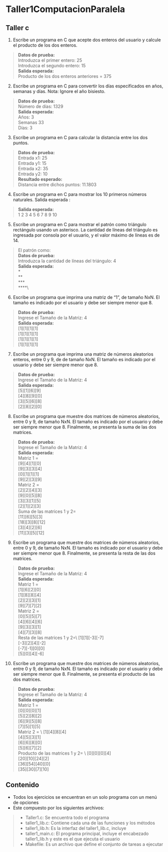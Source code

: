# Taller1ComputacionParalela

## Taller c
1. Escribe un programa en C que acepte dos enteros del usuario y calcule el producto de los
dos enteros.
> **Datos de prueba:**\
> Introduzca el primer entero: 25 \
>Introduzca el segundo entero: 15 \
>**Salida esperada:**\
>Producto de los dos enteros anteriores = 375 

2. Escribe un programa en C para convertir los días especificados en años, semanas y días.
Nota: Ignore el año bisiesto.
> **Datos de prueba:**\
> Número de días: 1329\
> **Salida esperada:**\
> Años: 3 \
> Semanas 33\
> Días: 3 

3. Escribe un programa en C para calcular la distancia entre los dos puntos.
> **Datos de prueba:**\
> Entrada x1: 25 \
> Entrada y1: 15 \
> Entrada x2: 35 \
> Entrada y2: 10 \
> **Resultado esperado:**\
> Distancia entre dichos puntos: 11.1803

4. Escribe un programa en C para mostrar los 10 primeros números naturales.
Salida esperada :
> **Salida esperada:**\
> 1 2 3 4 5 6 7 8 9 10

5. Escribe un programa en C para mostrar el patrón como triángulo rectángulo usando un
asterisco. La cantidad de líneas del triángulo es ingresada por consola por el usuario, y el valor
máximo de líneas es de 14.
> El patrón como:\
> **Datos de prueba:**\
> Introduzca la cantidad de líneas del triángulo: 4\
> **Salida esperada:**\
> *\
> **\
> ***\
> ****\

6. Escribe un programa que imprima una matriz de “1”, de tamaño NxN. El tamaño es
indicado por el usuario y debe ser siempre menor que 8.
> **Datos de prueba:**\
> Ingrese el Tamaño de la Matriz: 4\
> **Salida esperada:**\
> [1][1][1][1]\
> [1][1][1][1]\
> [1][1][1][1]\
> [1][1][1][1]

7. Escribe un programa que imprima una matriz de números aleatorios enteros, entre 0 y 9, de
de tamaño NxN. El tamaño es indicado por el usuario y debe ser siempre menor que 8.
> **Datos de prueba:**\
> Ingrese el Tamaño de la Matriz: 4\
> **Salida esperada:**\
> [5][1][6][9]\
> [4][8][9][0]\
> [3][5][6][8]\
> [2][8][2][0]

8. Escribe un programa que muestre dos matrices de números aleatorios, entre 0 y 9, de
tamaño NxN. El tamaño es indicado por el usuario y debe ser siempre menor que 8.
Finalmente, se presenta la suma de las dos matrices.
> **Datos de prueba:**\
> Ingrese el Tamaño de la Matriz: 4\
> **Salida esperada:**\
> Matriz 1 =  
> [9][4][1][0]\
> [9][3][3][4]\
> [0][1][1][1]\
> [9][2][3][9]\
> Matriz 2 =\
> [2][2][4][3]\
> [9][0][5][8]\
> [3][3][1][5]\
> [2][1][2][3]\
> Suma de las matrices 1 y 2=\
> [11][6][5][3]\
> [18][3][8][12]\
> [3][4][2][6]\
> [11][3][5][12]

9. Escribe un programa que muestre dos matrices de números aleatorios, entre 0 y 9, de
tamaño NxN. El tamaño es indicado por el usuario y debe ser siempre menor que 8.
Finalmente, se presenta la resta de las dos matrices.
> **Datos de prueba:**\
> Ingrese el Tamaño de la Matriz: 4\
> **Salida esperada:**\
> Matriz 1 = \
> [1][6][2][0]\
> [1][8][8][4]\
> [2][2][3][1]\
> [9][7][7][2]\
> Matriz 2 =\
> [0][5][5][7]\
> [4][6][4][6]\
> [9][3][3][1]\
> [4][7][3][8]\
> Resta de las matrices 1 y 2=\ 
> [1][1][-3][-7]\
> [-3][2][4][-2]\
> [-7][-1][0][0]\
> [5][0][4][-6]

10. Escribe un programa que muestre dos matrices de números aleatorios, entre 0 y 9, de
tamaño NxN. El tamaño es indicado por el usuario y debe ser siempre menor que 8.
Finalmente, se presenta el producto de las dos matrices.
> **Datos de prueba:**\
> Ingrese el Tamaño de la Matriz: 4\
> **Salida esperada:**\
> Matriz 1 = \
> [0][0][0][1]\
> [5][2][8][2]\
> [6][9][5][8]\
> [7][5][1][5]\
> Matriz 2 = \ 
> [1][4][8][4]\
> [4][5][3][1]\
> [6][6][8][0]\
> [5][6][7][2]\
> Producto de las matrices 1 y 2= \ 
> [0][0][0][4]\
> [20][10][24][2]\
> [36][54][40][0]\
> [35][30][7][10]

## Contenido
- Todos los ejercicios se encuentran en un solo programa con un menú de opciones 
- Este compuesto por los siguientes archivos:
> - Taller1.c: Se encuentra todo el programa 
> - taller1_lib.c: Contiene cada una de las funciones y los métodos 
> - taller1_lib.h: Es la interfaz del taller1_lib.c, incluye 
> - taller1_main.c: El programa principal, incluye el encabezado taller1_lib.h y este es el que ejecuta el usuario 
> - Makefile: Es un archivo que define el conjunto de tareas a ejecutar
